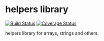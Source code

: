 helpers library
=======
[![Build Status](https://travis-ci.org/Kachit/helpers.svg)](https://travis-ci.org/Kachit/helpers)
[![Coverage Status](https://coveralls.io/repos/Kachit/helpers/badge.png?branch=develop)](https://coveralls.io/r/Kachit/helpers?branch=develop)

helpers library for arrays, strings and others.
